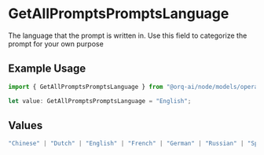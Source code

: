 # GetAllPromptsPromptsLanguage

The language that the prompt is written in. Use this field to categorize the prompt for your own purpose

## Example Usage

```typescript
import { GetAllPromptsPromptsLanguage } from "@orq-ai/node/models/operations";

let value: GetAllPromptsPromptsLanguage = "English";
```

## Values

```typescript
"Chinese" | "Dutch" | "English" | "French" | "German" | "Russian" | "Spanish"
```
